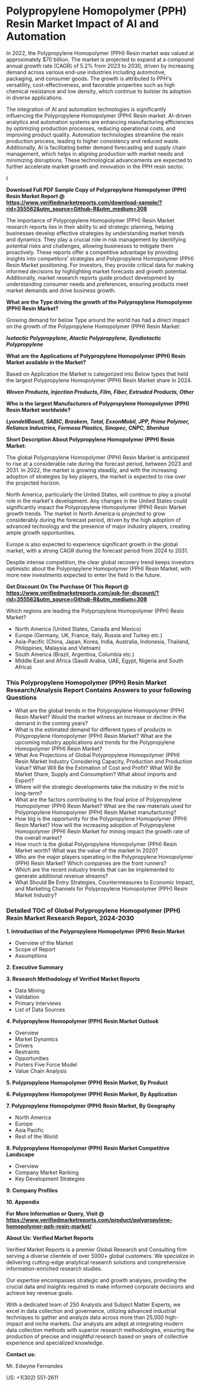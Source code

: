 <meta name="title" content="Global Polypropylene Homopolymer (PPH) Resin Market Impact of AI and Automation"><meta name="description" content="In 2022, the Polypropylene Homopolymer (PPH) Resin market was valued at approximately $70 billion. The market is projected to expand at a compound annual growth rate ("><meta name="title" content="Polypropylene Homopolymer (PPH) Resin Market Size, Share, Scope, Trends, Growth, Opportunities, Analysis, Forecast"><h1>Polypropylene Homopolymer (PPH) Resin Market Impact of AI and Automation</h1><p>In 2022, the Polypropylene Homopolymer (PPH) Resin market was valued at approximately $70 billion. The market is projected to expand at a compound annual growth rate (CAGR) of 5.2% from 2023 to 2030, driven by increasing demand across various end-use industries including automotive, packaging, and consumer goods. The growth is attributed to PPH's versatility, cost-effectiveness, and favorable properties such as high chemical resistance and low density, which continue to bolster its adoption in diverse applications.</p><p>The integration of AI and automation technologies is significantly influencing the Polypropylene Homopolymer (PPH) Resin market. AI-driven analytics and automation systems are enhancing manufacturing efficiencies by optimizing production processes, reducing operational costs, and improving product quality. Automation technologies streamline the resin production process, leading to higher consistency and reduced waste. Additionally, AI is facilitating better demand forecasting and supply chain management, which helps in aligning production with market needs and minimizing disruptions. These technological advancements are expected to further accelerate market growth and innovation in the PPH resin sector.</p>t</p><p id="" class=""><strong>Download Full PDF Sample Copy of Polypropylene Homopolymer (PPH) Resin Market Report @ <a href="https://www.verifiedmarketreports.com/download-sample/?rid=355562&utm_source=Github-R&utm_medium=308" target="_blank">https://www.verifiedmarketreports.com/download-sample/?rid=355562&utm_source=Github-R&utm_medium=308</a></strong></p><p>The importance of&nbsp;Polypropylene Homopolymer (PPH) Resin Market research reports lies in their ability to aid strategic planning, helping businesses develop effective strategies by understanding market trends and dynamics. They play a crucial role in risk management by identifying potential risks and challenges, allowing businesses to mitigate them proactively. These reports offer a competitive advantage by providing insights into competitors' strategies and Polypropylene Homopolymer (PPH) Resin Market positioning. For investors, they provide critical data for making informed decisions by highlighting market forecasts and growth potential. Additionally, market research reports guide product development by understanding consumer needs and preferences, ensuring products meet market demands and drive business growth.</p><p><strong>What are the&nbsp;Type driving the growth of the Polypropylene Homopolymer (PPH) Resin Market?</strong></p><p id="" class="">Growing demand for below Type around the world has had a direct impact on the growth of the Polypropylene Homopolymer (PPH) Resin Market:</p><em><strong>Isotactic Polypropylene, Atactic Polypropylene, Syndiotactic Polypropylene</strong></em></p><strong>What are the&nbsp;Applications&nbsp;of Polypropylene Homopolymer (PPH) Resin Market available in the Market?</strong></p><p id="" class="">Based on Application the Market is categorized into Below types that held the largest Polypropylene Homopolymer (PPH) Resin Market share In 2024.</p><em><strong>Woven Products, Injection Products, Film, Fiber, Extruded Products, Other</strong></em></p><strong>Who is the largest Manufacturers of Polypropylene Homopolymer (PPH) Resin Market worldwide?</strong></p><p><em><strong>LyondellBasell, SABIC, Braskem, Total, ExxonMobil, JPP, Prime Polymer, Reliance Industries, Formosa Plastics, Sinopec, CNPC, Shenhua</strong></em></p><p id="" class=""><strong>Short Description About Polypropylene Homopolymer (PPH) Resin Market:</strong></p><p>The global Polypropylene Homopolymer (PPH) Resin Market is anticipated to rise at a considerable rate during the forecast period, between 2023 and 2031. In 2022, the market is growing steadily, and with the increasing adoption of strategies by key players, the market is expected to rise over the projected horizon.</p><p>North America, particularly the United States, will continue to play a pivotal role in the market's development. Any changes in the United States could significantly impact the Polypropylene Homopolymer (PPH) Resin Market growth trends. The market in North America is projected to grow considerably during the forecast period, driven by the high adoption of advanced technology and the presence of major industry players, creating ample growth opportunities.</p><p>Europe is also expected to experience significant growth in the global market, with a strong CAGR during the forecast period from 2024 to 2031.</p><p>Despite intense competition, the clear global recovery trend keeps investors optimistic about the Polypropylene Homopolymer (PPH) Resin Market, with more new investments expected to enter the field in the future.</p><p id="" class=""><strong>Get Discount On The Purchase Of This Report @ <a href="https://www.verifiedmarketreports.com/ask-for-discount/?rid=355562&utm_source=Github-R&utm_medium=308" target="_blank">https://www.verifiedmarketreports.com/ask-for-discount/?rid=355562&utm_source=Github-R&utm_medium=308</a></strong></p>Which regions are leading the Polypropylene Homopolymer (PPH) Resin Market?</p><ul><li>North America (United States, Canada and Mexico)</li><li>Europe (Germany, UK, France, Italy, Russia and Turkey etc.)</li><li>Asia-Pacific (China, Japan, Korea, India, Australia, Indonesia, Thailand, Philippines, Malaysia and Vietnam)</li><li>South America (Brazil, Argentina, Columbia etc.)</li><li>Middle East and Africa (Saudi Arabia, UAE, Egypt, Nigeria and South Africa)</li></ul><h3 id="" class="">This Polypropylene Homopolymer (PPH) Resin Market Research/Analysis Report Contains Answers to your following Questions</h3><ul><li>What are the global trends in the Polypropylene Homopolymer (PPH) Resin Market? Would the market witness an increase or decline in the demand in the coming years?</li><li>What is the estimated demand for different types of products in Polypropylene Homopolymer (PPH) Resin Market? What are the upcoming industry applications and trends for the Polypropylene Homopolymer (PPH) Resin Market?</li><li>What Are Projections of Global Polypropylene Homopolymer (PPH) Resin Market Industry Considering Capacity, Production and Production Value? What Will Be the Estimation of Cost and Profit? What Will Be Market Share, Supply and Consumption? What about imports and Export?</li><li>Where will the strategic developments take the industry in the mid to long-term?</li><li>What are the factors contributing to the final price of Polypropylene Homopolymer (PPH) Resin Market? What are the raw materials used for Polypropylene Homopolymer (PPH) Resin Market manufacturing?</li><li>How big is the opportunity for the Polypropylene Homopolymer (PPH) Resin Market? How will the increasing adoption of Polypropylene Homopolymer (PPH) Resin Market for mining impact the growth rate of the overall market?</li><li>How much is the global Polypropylene Homopolymer (PPH) Resin Market worth? What was the value of the market In 2020?</li><li>Who are the major players operating in the Polypropylene Homopolymer (PPH) Resin Market? Which companies are the front runners?</li><li>Which are the recent industry trends that can be implemented to generate additional revenue streams?</li><li>What Should Be Entry Strategies, Countermeasures to Economic Impact, and Marketing Channels for Polypropylene Homopolymer (PPH) Resin Market Industry?</li></ul><h3 id="" class="">Detailed TOC of Global Polypropylene Homopolymer (PPH) Resin Market Research Report, 2024-2030</h3><p id="" class=""><strong>1. Introduction of the Polypropylene Homopolymer (PPH) Resin Market</strong></p><ul><li>Overview of the Market</li><li>Scope of Report</li><li>Assumptions</li></ul><p id="" class=""><strong>2. Executive Summary</strong></p><p id="" class=""><strong>3. Research Methodology of Verified Market Reports</strong></p><ul><li>Data Mining</li><li>Validation</li><li>Primary Interviews</li><li>List of Data Sources</li></ul><p id="" class=""><strong>4. Polypropylene Homopolymer (PPH) Resin Market Outlook</strong></p><ul><li>Overview</li><li>Market Dynamics</li><li>Drivers</li><li>Restraints</li><li>Opportunities</li><li>Porters Five Force Model</li><li>Value Chain Analysis</li></ul><p id="" class=""><strong>5. Polypropylene Homopolymer (PPH) Resin Market, By Product</strong></p><p id="" class=""><strong>6. Polypropylene Homopolymer (PPH) Resin Market, By Application</strong></p><p id="" class=""><strong>7. Polypropylene Homopolymer (PPH) Resin Market, By Geography</strong></p><ul><li>North America</li><li>Europe</li><li>Asia Pacific</li><li>Rest of the World</li></ul><p id="" class=""><strong>8. Polypropylene Homopolymer (PPH) Resin Market Competitive Landscape</strong></p><ul><li>Overview</li><li>Company Market Ranking</li><li>Key Development Strategies</li></ul><p id="" class=""><strong>9. Company Profiles</strong></p><p id="" class=""><strong>10. Appendix</strong></p><p id="" class=""><strong>For More Information or Query, Visit @ <a href="https://www.verifiedmarketreports.com/product/polypropylene-homopolymer-pph-resin-market/" target="_blank">https://www.verifiedmarketreports.com/product/polypropylene-homopolymer-pph-resin-market/</a></strong></p><p id="" class=""><strong>About Us: Verified Market Reports</strong></p><p id="" class="">Verified Market Reports is a premier Global Research and Consulting firm serving a diverse clientele of over 5000+ global customers. We specialize in delivering cutting-edge analytical research solutions and comprehensive information-enriched research studies.</p><p id="" class="">Our expertise encompasses strategic and growth analyses, providing the crucial data and insights required to make informed corporate decisions and achieve key revenue goals.</p><p id="" class="">With a dedicated team of 250 Analysts and Subject Matter Experts, we excel in data collection and governance, utilizing advanced industrial techniques to gather and analyze data across more than 25,000 high-impact and niche markets. Our analysts are adept at integrating modern data collection methods with superior research methodologies, ensuring the production of precise and insightful research based on years of collective experience and specialized knowledge.</p><p id="" class=""><strong>Contact us:</strong></p><p id="" class="">Mr. Edwyne Fernandes</p><p id="" class="">US: +1(302) 551-2611</p>